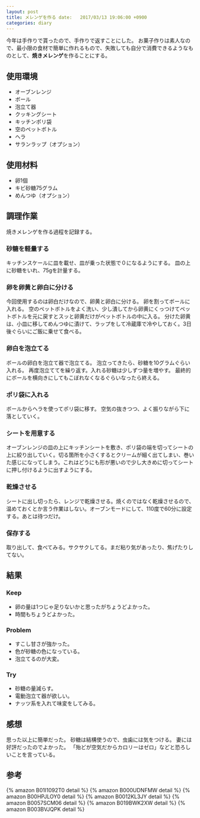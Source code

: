 ```yaml
---
layout: post
title: メレンゲを作る date:   2017/03/13 19:06:00 +0900
categories: diary
---
```


今年は手作りで貰ったので、手作りで返すことにした。
お菓子作りは素人なので、最小限の食材で簡単に作れるもので、失敗しても自分で消費できるようなものとして、**焼きメレンゲ**を作ることにする。

## 使用環境

- オーブンレンジ
- ボール
- 泡立て器
- クッキングシート
- キッチンポリ袋
- 空のペットボトル
- ヘラ
- サランラップ（オプション）

## 使用材料

- 卵1個
- キビ砂糖75グラム
- めんつゆ（オプション）

## 調理作業

焼きメレンゲを作る過程を記録する。

### 砂糖を軽量する

キッチンスケールに皿を載せ、皿が乗った状態で０になるようにする。
皿の上に砂糖をいれ、75gを計量する。

### 卵を卵黄と卵白に分ける
 
今回使用するのは卵白だけなので、卵黄と卵白に分ける。
卵を割ってボールに入れる。
空のペットボトルをよく洗い、少し潰してから卵黄にくっつけてペットボトルを元に戻すとスッと卵黄だけがペットボトルの中に入る。
分けた卵黄は、小皿に移してめんつゆに漬けて、ラップをして冷蔵庫で冷やしておく。3日後ぐらいにご飯に乗せて食べる。
 
### 卵白を泡立てる

ボールの卵白を泡立て器で泡立てる。
泡立ってきたら、砂糖を10グラムぐらい入れる。
再度泡立ててを繰り返す。入れる砂糖は少しずつ量を増やす。
最終的にボールを横向きにしてもこぼれなくなるぐらいなったら終える。
 
### ポリ袋に入れる 
ボールからヘラを使ってポリ袋に移す。
空気の抜きつつ、よく振りながら下に落としていく。

### シートを用意する

オーブンレンジの皿の上にキッチンシートを敷き、ポリ袋の端を切ってシートの上に絞り出していく。切る箇所を小さくするとクリームが細く出てしまい、巻いた感じになってしまう。これはどうにも形が悪いので少し大きめに切ってシートに押し付けるように出すようにする。

### 乾燥させる

シートに出し切ったら、レンジで乾燥させる。焼くのではなく乾燥させるので、温めておくとか言う作業はしない。オーブンモードにして、110度で60分に設定する。あとは待つだけ。

### 保存する

取り出して、食べてみる。サクサクしてる。まだ粘り気があったり、焦げたりしてない。

## 結果

### Keep
- 卵の量は1つじゃ足りないかと思ったがちょうどよかった。
- 時間もちょうどよかった。

### Problem
- すこし甘さが強かった。
- 色が砂糖の色になっている。
- 泡立てるのが大変。

### Try
- 砂糖の量減らす。
- 電動泡立て器が欲しい。
- ナッツ系を入れて味変をしてみる。

## 感想

思った以上に簡単だった。
砂糖は結構使うので、虫歯には気をつける。
妻には好評だったのでよかった。
「殆どが空気だからカロリーはゼロ」などと恐ろしいことを言っている。

## 参考

{% amazon B01I1092T0 detail %}
{% amazon B000UDNFMW detail %}
{% amazon B00HPJLOY0 detail %}
{% amazon B0012KL3JY detail %}
{% amazon B0057SCM06 detail %}
{% amazon B019BWK2XW detail %}
{% amazon B003BVJQPK detail %}

